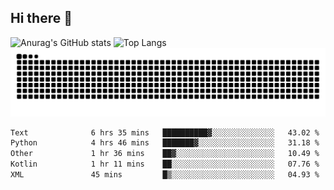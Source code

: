 ## Hi there 👋
![Anurag's GitHub stats](https://github-readme-stats.vercel.app/api?username=CNCoreSteb)
![Top Langs](https://github-readme-stats.vercel.app/api/top-langs/?username=CNCoreSteb)
<picture>
  <source media="(prefers-color-scheme: dark)" srcset="https://raw.githubusercontent.com/CNCoreSteb/CNCoreSteb/output/github-contribution-grid-snake-dark.svg">
  <source media="(prefers-color-scheme: light)" srcset="https://raw.githubusercontent.com/CNCoreSteb/CNCoreSteb/output/github-contribution-grid-snake.svg">
  <img alt="github contribution grid snake animation" src="https://raw.githubusercontent.com/CNCoreSteb/CNCoreSteb/output/github-contribution-grid-snake.svg">
</picture>

<!--START_SECTION:waka-->

```txt
Text              6 hrs 35 mins   ██████████▓░░░░░░░░░░░░░░   43.02 %
Python            4 hrs 46 mins   ███████▓░░░░░░░░░░░░░░░░░   31.18 %
Other             1 hr 36 mins    ██▓░░░░░░░░░░░░░░░░░░░░░░   10.49 %
Kotlin            1 hr 11 mins    ██░░░░░░░░░░░░░░░░░░░░░░░   07.76 %
XML               45 mins         █▒░░░░░░░░░░░░░░░░░░░░░░░   04.93 %
```

<!--END_SECTION:waka-->


<!--
**CNCoreSteb/CNCoreSteb** is a ✨ _special_ ✨ repository because its `README.md` (this file) appears on your GitHub profile.

Here are some ideas to get you started:

- 🔭 I’m currently working on ...
- 🌱 I’m currently learning ...
- 👯 I’m looking to collaborate on ...
- 🤔 I’m looking for help with ...
- 💬 Ask me about ...
- 📫 How to reach me: ...
- 😄 Pronouns: ...
- ⚡ Fun fact: ...
-->
